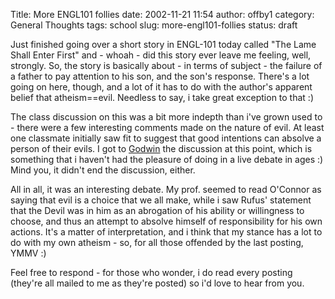 Title: More ENGL101 follies
date: 2002-11-21 11:54
author: offby1
category: General Thoughts
tags: school
slug: more-engl101-follies
status: draft

Just finished going over a short story in ENGL-101 today called "The Lame Shall Enter First" and - whoah - did this story ever leave me feeling, well, strongly. So, the story is basically about - in terms of subject - the failure of a father to pay attention to his son, and the son's response. There's a lot going on here, though, and a lot of it has to do with the author's apparent belief that atheism==evil. Needless to say, i take great exception to that :)

The class discussion on this was a bit more indepth than i've grown used to - there were a few interesting comments made on the nature of evil. At least one classmate initially saw fit to suggest that good intentions can absolve a person of their evils. I got to [Godwin](<http://www.faqs.org/docs/jargon/G/Godwin's-Law.html>) the discussion at this point, which is something that i haven't had the pleasure of doing in a live debate in ages :) Mind you, it didn't end the discussion, either.

All in all, it was an interesting debate. My prof. seemed to read O'Connor as saying that evil is a choice that we all make, while i saw Rufus' statement that the Devil was in him as an abrogation of his ability or willingness to choose, and thus an attempt to absolve himself of responsibility for his own actions. It's a matter of interpretation, and i think that my stance has a lot to do with my own atheism - so, for all those offended by the last posting, YMMV :)

Feel free to respond - for those who wonder, i do read every posting (they're all mailed to me as they're posted) so i'd love to hear from you.
